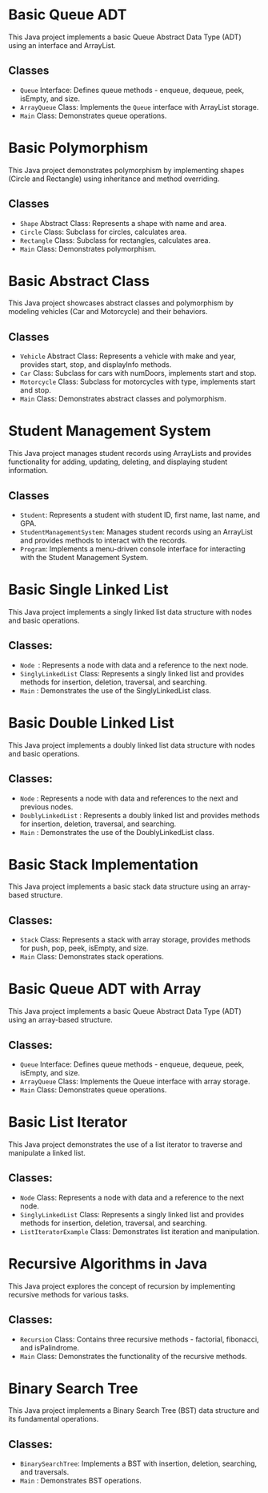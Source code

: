 # Basic Queue ADT

This Java project implements a basic Queue Abstract Data Type (ADT) using an interface and ArrayList.

## Classes

- `Queue` Interface: Defines queue methods - enqueue, dequeue, peek, isEmpty, and size.
- `ArrayQueue` Class: Implements the `Queue` interface with ArrayList storage.
- `Main` Class: Demonstrates queue operations.


# Basic Polymorphism

This Java project demonstrates polymorphism by implementing shapes (Circle and Rectangle) using inheritance and method overriding.

## Classes

- `Shape` Abstract Class: Represents a shape with name and area.
- `Circle` Class: Subclass for circles, calculates area.
- `Rectangle` Class: Subclass for rectangles, calculates area.
- `Main` Class: Demonstrates polymorphism.


# Basic Abstract Class 

This Java project showcases abstract classes and polymorphism by modeling vehicles (Car and Motorcycle) and their behaviors.

## Classes

- `Vehicle` Abstract Class: Represents a vehicle with make and year, provides start, stop, and displayInfo methods.
- `Car` Class: Subclass for cars with numDoors, implements start and stop.
- `Motorcycle` Class: Subclass for motorcycles with type, implements start and stop.
- `Main` Class: Demonstrates abstract classes and polymorphism.

# Student Management System

This Java project manages student records using ArrayLists and provides functionality for adding, updating, deleting, and displaying student information.

## Classes

- `Student`: Represents a student with student ID, first name, last name, and GPA.
- `StudentManagementSystem`: Manages student records using an ArrayList and provides methods to interact with the records.
- `Program`: Implements a menu-driven console interface for interacting with the Student Management System.


# Basic Single Linked List

This Java project implements a singly linked list data structure with nodes and basic operations.

## Classes:

- `Node `: Represents a node with data and a reference to the next node.
- `SinglyLinkedList` Class: Represents a singly linked list and provides methods for insertion, deletion, traversal, and searching.
- `Main` : Demonstrates the use of the SinglyLinkedList class.

# Basic Double Linked List
This Java project implements a doubly linked list data structure with nodes and basic operations.

## Classes:

- `Node` : Represents a node with data and references to the next and previous nodes.
- `DoublyLinkedList` : Represents a doubly linked list and provides methods for insertion, deletion, traversal, and searching.
- `Main` : Demonstrates the use of the DoublyLinkedList class.


# Basic Stack Implementation

This Java project implements a basic stack data structure using an array-based structure.

## Classes:

- `Stack` Class: Represents a stack with array storage, provides methods for push, pop, peek, isEmpty, and size.
- `Main` Class: Demonstrates stack operations.


# Basic Queue ADT with Array

This Java project implements a basic Queue Abstract Data Type (ADT) using an array-based structure.

## Classes:

- `Queue` Interface: Defines queue methods - enqueue, dequeue, peek, isEmpty, and size.
- `ArrayQueue` Class: Implements the Queue interface with array storage.
- `Main` Class: Demonstrates queue operations.

# Basic List Iterator
This Java project demonstrates the use of a list iterator to traverse and manipulate a linked list.

## Classes:

- `Node` Class: Represents a node with data and a reference to the next node.
- `SinglyLinkedList` Class: Represents a singly linked list and provides methods for insertion, deletion, traversal, and searching.
- `ListIteratorExample` Class: Demonstrates list iteration and manipulation.

# Recursive Algorithms in Java
This Java project explores the concept of recursion by implementing recursive methods for various tasks.

## Classes:

- `Recursion` Class: Contains three recursive methods - factorial, fibonacci, and isPalindrome.
- `Main` Class: Demonstrates the functionality of the recursive methods.

# Binary Search Tree

This Java project implements a Binary Search Tree (BST) data structure and its fundamental operations.

## Classes:

- `BinarySearchTree`: Implements a BST with insertion, deletion, searching, and traversals.
- `Main` : Demonstrates BST operations.

